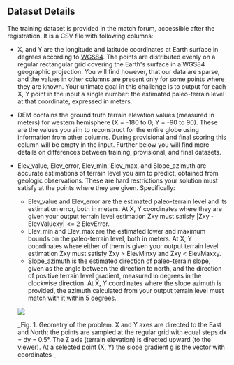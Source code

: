 ## Dataset Details
The training dataset is provided in the match forum, accessible after the registration. It is a CSV file with following columns:

- X, and Y are the longitude and latitude coordinates at Earth surface in degrees according to [WGS84](https://en.wikipedia.org/wiki/World_Geodetic_System#A_new_World_Geodetic_System:_WGS_84). The points are distributed evenly on a regular rectangular grid covering the Earth's surface in a WGS84 geographic projection. You will find however, that our data are sparse, and the values in other columns are present only for some points where they are known. Your ultimate goal in this challenge is to output for each X, Y point in the input a single number: the estimated paleo-terrain level at that coordinate, expressed in meters.
- DEM contains the ground truth terrain elevation values (measured in meters) for western hemisphere (X = -180 to 0; Y = -90 to 90). These are the values you aim to reconstruct for the entire globe using information from other columns. During provisional and final scoring this column will be empty in the input. Further below you will find more details on differences between training, provisional, and final datasets.
- Elev_value, Elev_error, Elev_min, Elev_max, and Slope_azimuth are accurate estimations of terrain level you aim to predict, obtained from geologic observations. These are hard restrictions your solution must satisfy at the points where they are given. Specifically:
  - Elev_value and Elev_error are the estimated paleo-terrain level and its estimation error, both in meters. At X, Y coordinates where they are given your output terrain level estimation Zxy must satisfy |Zxy - ElevValuexy| <= 2 ElevError.
  - Elev_min and Elev_max are the estimated lower and maximum bounds on the paleo-terrain level, both in meters. At X, Y coordinates where either of them is given your output terrain level estimation Zxy must satisfy Zxy > ElevMinxy and Zxy < ElevMaxxy.
  - Slope_azimuth is the estimated direction of paleo-terrain slope, given as the angle between the direction to north, and the direction of positive terrain level gradient, measured in degrees in the clockwise direction. At X, Y coordinates where the slope azimuth is provided, the azimuth calculated from your output terrain level must match with it within 5 degrees.

  ![](https://camo.githubusercontent.com/1e41004a001b5c9d7da06a65ee257437a7e6934a5e6e0cbc06ed411ef33ab87a/68747470733a2f2f7777772e746f70636f6465722e636f6d2f77702d636f6e74656e742f7468656d65732f7463332d6d61726b6574696e672f696d672f726177706978656c2d30332e706e67)

  _Fig. 1. Geometry of the problem. X and Y axes are directed to the East and North; the points are sampled at the regular grid with equal steps dx = dy = 0.5°. The Z axis (terrain elevation) is directed upward (to the viewer). At a selected point (X, Y) the slope gradient g is the vector with coordinates _